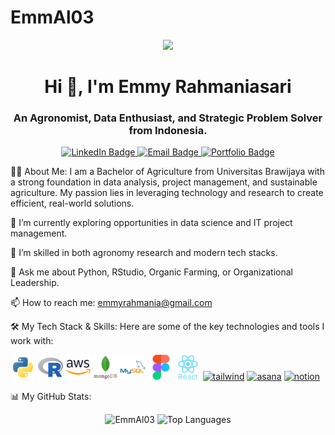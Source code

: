 # EmmAl03
<div id="header" align="center">
<img src="https://media.giphy.com/media/M9gbBd9hDx804002x0/giphy.gif" width="200"/>
<h1 align="center">Hi 👋, I'm Emmy Rahmaniasari</h1>
<h3 align="center">An Agronomist, Data Enthusiast, and Strategic Problem Solver from Indonesia.</h3>
</div>

<div id="badges" align="center">
<a href="https://linkedin.com/in/emmyraniasa" target="_blank">
<img src="https://img.shields.io/badge/LinkedIn-blue?style=for-the-badge&logo=linkedin&logoColor=white" alt="LinkedIn Badge"/>
</a>
<a href="mailto:emmyrahmania@gmail.com">
<img src="https://img.shields.io/badge/Email-grey?style=for-the-badge&logo=gmail&logoColor=white" alt="Email Badge"/>
</a>
<a href="https://emmy-rahmaniasari-portfolio.vercel.app/">
<img src="https://img.shields.io/badge/Portfolio-black?style=for-the-badge&logo=vercel&logoColor=white" alt="Portfolio Badge"/>
</a>
</div>

👨‍💻 About Me:
I am a Bachelor of Agriculture from Universitas Brawijaya with a strong foundation in data analysis, project management, and sustainable agriculture. My passion lies in leveraging technology and research to create efficient, real-world solutions.

🔭 I’m currently exploring opportunities in data science and IT project management.

🌱 I’m skilled in both agronomy research and modern tech stacks.

💬 Ask me about Python, RStudio, Organic Farming, or Organizational Leadership.

📫 How to reach me: emmyrahmania@gmail.com

🛠️ My Tech Stack & Skills:
Here are some of the key technologies and tools I work with:

<p align="left">
<a href="https://www.python.org" target="_blank" rel="noreferrer"><img src="https://raw.githubusercontent.com/devicons/devicon/master/icons/python/python-original.svg" alt="python" width="40" height="40"/></a>
<a href="https://www.r-project.org/" target="_blank" rel="noreferrer"><img src="https://raw.githubusercontent.com/devicons/devicon/master/icons/r/r-original.svg" alt="r" width="40" height="40"/></a>
<a href="https://aws.amazon.com" target="_blank" rel="noreferrer"><img src="https://raw.githubusercontent.com/devicons/devicon/master/icons/amazonwebservices/amazonwebservices-original-wordmark.svg" alt="aws" width="40" height="40"/></a>
<a href="https://www.mongodb.com/" target="_blank" rel="noreferrer"><img src="https://raw.githubusercontent.com/devicons/devicon/master/icons/mongodb/mongodb-original-wordmark.svg" alt="mongodb" width="40" height="40"/></a>
<a href="https://www.mysql.com/" target="_blank" rel="noreferrer"><img src="https://raw.githubusercontent.com/devicons/devicon/master/icons/mysql/mysql-original-wordmark.svg" alt="mysql" width="40" height="40"/></a>
<a href="https://www.figma.com/" target="_blank" rel="noreferrer"><img src="https://raw.githubusercontent.com/devicons/devicon/master/icons/figma/figma-original.svg" alt="figma" width="40" height="40"/></a>
<a href="https://reactjs.org/" target="_blank" rel="noreferrer"><img src="https://raw.githubusercontent.com/devicons/devicon/master/icons/react/react-original-wordmark.svg" alt="react" width="40" height="40"/></a>
<a href="https://tailwindcss.com/" target="_blank" rel="noreferrer"><img src="https://www.vectorlogo.zone/logos/tailwindcss/tailwindcss-icon.svg" alt="tailwind" width="40" height="40"/></a>
<a href="https://asana.com/" target="_blank" rel="noreferrer"><img src="https://cdn.worldvectorlogo.com/logos/asana-1.svg" alt="asana" width="40" height="40"/></a>
<a href="https://www.notion.so/" target="_blank" rel="noreferrer"><img src="https://upload.wikimedia.org/wikipedia/commons/4/45/Notion_app_logo.png" alt="notion" width="40" height="40"/></a>
</p>

📊 My GitHub Stats:
<p align="center">
<img src="https://github-readme-stats.vercel.app/api?username=EmmAl03&show_icons=true&locale=en&theme=tokyonight" alt="EmmAl03" />
<img src="https://github-readme-stats.vercel.app/api/top-langs?username=EmmAl03&layout=compact&langs_count=7&theme=tokyonight" alt="Top Languages" />
</p>
